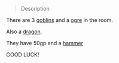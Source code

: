 > Description

There are 3 [goblins](https://www.dndbeyond.com/monsters/goblin) and a [ogre](https://www.dndbeyond.com/monsters/ogre) in the room.

Also a [dragon](https://www.dndbeyond.com/monsters/ancient-red-dragon).

They have 50gp and a [hammer](https://www.dndbeyond.com/magic-items/hammer-of-thunderbolts)

GOOD LUCK!



